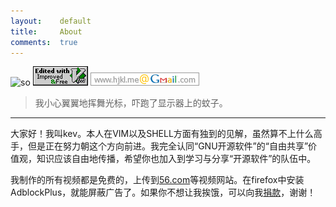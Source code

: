 ```yaml
---
layout:    default
title:     About
comments:  true
---
```


![so](http://stackoverflow.com/users/flair/348785.png?theme=dark)
![vim](/img/love-vim.gif)
![gmail](/img/gmail.png)

> 我小心翼翼地挥舞光标，吓跑了显示器上的蚊子。

----

大家好！我叫kev。本人在VIM以及SHELL方面有独到的见解，虽然算不上什么高手，但是正在努力朝这个方向前进。我完全认同“GNU开源软件”的“自由共享”价值观，知识应该自由地传播，希望你也加入到学习与分享“开源软件”的队伍中。

我制作的所有视频都是免费的，上传到[56.com](http://i.56.com/vimhjkl)等视频网站。在firefox中安装AdblockPlus，就能屏蔽广告了。如果你不想让我挨饿，可以向我[捐款](https://me.alipay.com/hjkl)，谢谢！


